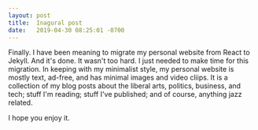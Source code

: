 ```yaml
---
layout: post
title:  Inagural post
date:   2019-04-30 08:25:01 -0700
---
```


Finally. I have been meaning to migrate my personal website from React to Jekyll. And it's done. It wasn't too hard. I just needed to make time for this migration. In keeping with my minimalist style, my personal website is mostly text, ad-free, and has minimal images and video cliips. It is a collection of my blog posts about the liberal arts, politics, business, and tech; stuff I'm reading; stuff I've published; and of course, anything jazz related.

I hope you enjoy it.